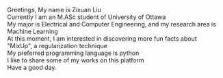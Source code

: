 Greetings, My name is Zixuan Liu \
Currently I am an M.ASc student of University of Ottawa\
My major is Electrical and Computer Engineering, and my research area is Machine Learning\
At this moment, I am interested in discovering more fun facts about "MixUp", a regularization technique\
My preferred programming language is python\
I like to share some of my works on this platform\
Have a good day.
